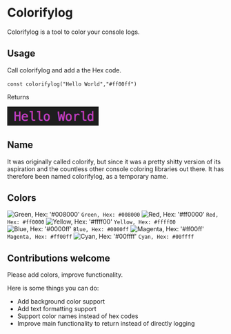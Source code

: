 # Colorifylog

Colorifylog is a tool to color your console logs. 

## Usage

Call colorifylog and add a the Hex code.

`const colorifylog("Hello World","#ff00ff")`

Returns

![color output](./example.png "Example of color output")


## Name

It was originally called colorify, but since it was a pretty shitty version of its aspiration and the countless other console coloring libraries out there. It has therefore been named colorifylog, as a temporary name.

## Colors

![Green, Hex: '#008000'](https://placehold.it/15/008000/000000?text=+) `Green, Hex: #008000`
![Red, Hex: '#ff0000'](https://placehold.it/15/ff0000/000000?text=+) `Red, Hex: #ff0000`
![Yellow, Hex: '#ffff00'](https://placehold.it/15/ffff00/000000?text=+) `Yellow, Hex: #ffff00`
![Blue, Hex: '#0000ff'](https://placehold.it/15/0000ff/000000?text=+) `Blue, Hex: #0000ff`
![Magenta, Hex: '#ff00ff'](https://placehold.it/15/ff00ff/000000?text=+) `Magenta, Hex: #ff00ff`
![Cyan, Hex: '#00ffff'](https://placehold.it/15/00ffff/000000?text=+) `Cyan, Hex: #00ffff`

## Contributions welcome

Please add colors, improve functionality.

Here is some things you can do:
* Add background color support
* Add text formatting support
* Support color names instead of hex codes
* Improve main functionality to return instead of directly logging